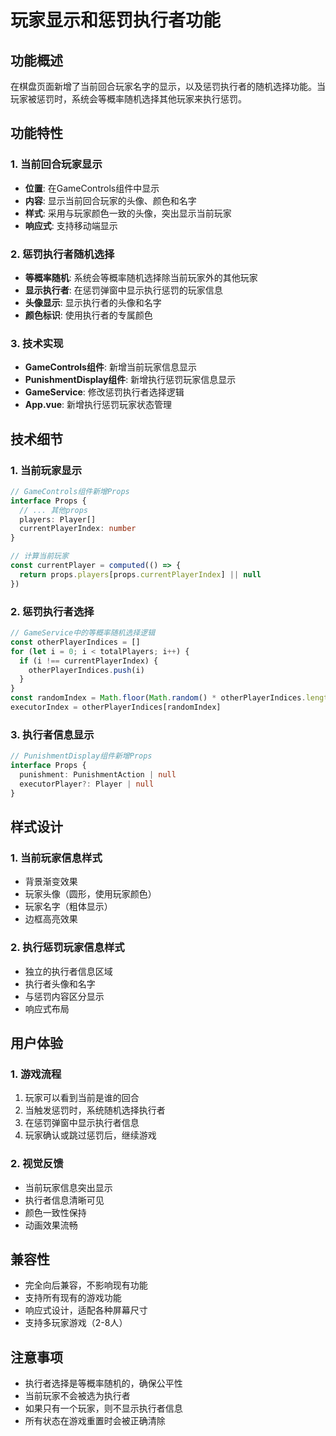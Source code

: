 # 玩家显示和惩罚执行者功能

## 功能概述

在棋盘页面新增了当前回合玩家名字的显示，以及惩罚执行者的随机选择功能。当玩家被惩罚时，系统会等概率随机选择其他玩家来执行惩罚。

## 功能特性

### 1. 当前回合玩家显示

- **位置**: 在GameControls组件中显示
- **内容**: 显示当前回合玩家的头像、颜色和名字
- **样式**: 采用与玩家颜色一致的头像，突出显示当前玩家
- **响应式**: 支持移动端显示

### 2. 惩罚执行者随机选择

- **等概率随机**: 系统会等概率随机选择除当前玩家外的其他玩家
- **显示执行者**: 在惩罚弹窗中显示执行惩罚的玩家信息
- **头像显示**: 显示执行者的头像和名字
- **颜色标识**: 使用执行者的专属颜色

### 3. 技术实现

- **GameControls组件**: 新增当前玩家信息显示
- **PunishmentDisplay组件**: 新增执行惩罚玩家信息显示
- **GameService**: 修改惩罚执行者选择逻辑
- **App.vue**: 新增执行惩罚玩家状态管理

## 技术细节

### 1. 当前玩家显示

```typescript
// GameControls组件新增Props
interface Props {
  // ... 其他props
  players: Player[]
  currentPlayerIndex: number
}

// 计算当前玩家
const currentPlayer = computed(() => {
  return props.players[props.currentPlayerIndex] || null
})
```

### 2. 惩罚执行者选择

```typescript
// GameService中的等概率随机选择逻辑
const otherPlayerIndices = []
for (let i = 0; i < totalPlayers; i++) {
  if (i !== currentPlayerIndex) {
    otherPlayerIndices.push(i)
  }
}
const randomIndex = Math.floor(Math.random() * otherPlayerIndices.length)
executorIndex = otherPlayerIndices[randomIndex]
```

### 3. 执行者信息显示

```typescript
// PunishmentDisplay组件新增Props
interface Props {
  punishment: PunishmentAction | null
  executorPlayer?: Player | null
}
```

## 样式设计

### 1. 当前玩家信息样式

- 背景渐变效果
- 玩家头像（圆形，使用玩家颜色）
- 玩家名字（粗体显示）
- 边框高亮效果

### 2. 执行惩罚玩家信息样式

- 独立的执行者信息区域
- 执行者头像和名字
- 与惩罚内容区分显示
- 响应式布局

## 用户体验

### 1. 游戏流程

1. 玩家可以看到当前是谁的回合
2. 当触发惩罚时，系统随机选择执行者
3. 在惩罚弹窗中显示执行者信息
4. 玩家确认或跳过惩罚后，继续游戏

### 2. 视觉反馈

- 当前玩家信息突出显示
- 执行者信息清晰可见
- 颜色一致性保持
- 动画效果流畅

## 兼容性

- 完全向后兼容，不影响现有功能
- 支持所有现有的游戏功能
- 响应式设计，适配各种屏幕尺寸
- 支持多玩家游戏（2-8人）

## 注意事项

- 执行者选择是等概率随机的，确保公平性
- 当前玩家不会被选为执行者
- 如果只有一个玩家，则不显示执行者信息
- 所有状态在游戏重置时会被正确清除
